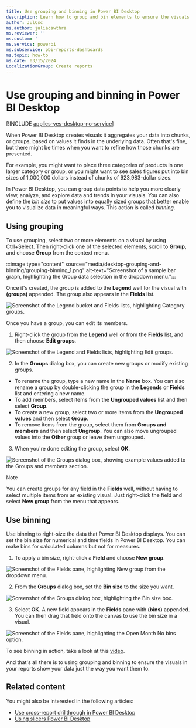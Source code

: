 ```yaml
---
title: Use grouping and binning in Power BI Desktop
description: Learn how to group and bin elements to ensure the visuals in your reports show your data the way you want them to.
author: JulCsc
ms.author: juliacawthra
ms.reviewer: ''
ms.custom: ''
ms.service: powerbi
ms.subservice: pbi-reports-dashboards
ms.topic: how-to
ms.date: 03/15/2024
LocalizationGroup: Create reports
---
```

# Use grouping and binning in Power BI Desktop

[!INCLUDE [applies-yes-desktop-no-service](../includes/applies-yes-desktop-no-service.md)]

When Power BI Desktop creates visuals it aggregates your data into chunks, or groups, based on values it finds in the underlying data. Often that's fine, but there might be times when you want to refine how those chunks are presented.

For example, you might want to place three categories of products in one larger category or group, or you might want to see sales figures put into bin sizes of 1,000,000 dollars instead of chunks of 923,983-dollar sizes.

In Power BI Desktop, you can group data points to help you more clearly view, analyze, and explore data and trends in your visuals. You can also define the *bin size* to put values into equally sized groups that better enable you to visualize data in meaningful ways. This action is called *binning*.

## Using grouping
To use grouping, select two or more elements on a visual by using Ctrl+Select. Then right-click one of the selected elements, scroll to **Group**, and choose **Group** from the context menu.

:::image type="content" source="media/desktop-grouping-and-binning/grouping-binning_1.png" alt-text="Screenshot of a sample bar graph, highlighting the Group data selection in the dropdown menu.":::

Once it's created, the group is added to the **Legend** well for the visual with **(groups)** appended. The group also appears in the **Fields** list.

![Screenshot of the Legend bucket and Fields lists, highlighting Category groups.](media/desktop-grouping-and-binning/grouping-binning-2.png)

Once you have a group, you can edit its members.
 1. Right-click the group from the **Legend** well or from the **Fields** list, and then choose **Edit groups**.

![Screenshot of the Legend and Fields lists, highlighting Edit groups.](media/desktop-grouping-and-binning/grouping-binning-3.png)

 2. In the **Groups** dialog box, you can create new groups or modify existing groups.
  - To rename the group, type a new name in the **Name** box. You can also rename a group by double-clicking the group in the **Legends** or **Fields** list and entering a new name.
  - To add members, select items from the **Ungrouped values** list and then select **Group**.
  - To create a new group, select two or more items from the **Ungrouped values** and then select **Group**.
  - To remove items from the group, select them from **Groups and members** and then select **Ungroup**. You can also move ungrouped values into the **Other** group or leave them ungrouped.
3. When you're done editing the group, select **OK**.

![Screenshot of the Groups dialog box, showing example values added to the Groups and members section.](media/desktop-grouping-and-binning/grouping-binning_4.png)

> [!NOTE]
> You can create groups for any field in the **Fields** well, without having to select multiple items from an existing visual. Just right-click the field and select **New group** from the menu that appears.

## Use binning
Use binning to right-size the data that Power BI Desktop displays. You can set the bin size for numerical and time fields in Power BI Desktop. You can make bins for calculated columns but not for measures.

 1. To apply a bin size, right-click a **Field** and choose **New group**.

![Screenshot of the Fields pane, highlighting New group from the dropdown menu.](media/desktop-grouping-and-binning/grouping-binning-5.png)

 2. From the **Groups** dialog box, set the **Bin size** to the size you want.

![Screenshot of the Groups dialog box, highlighting the Bin size box.](media/desktop-grouping-and-binning/grouping-binning-6.png)

 3. Select **OK**. A new field appears in the **Fields** pane with **(bins)** appended. You can then drag that field onto the canvas to use the bin size in a visual.

![Screenshot of the Fields pane, highlighting the Open Month No bins option.](media/desktop-grouping-and-binning/grouping-binning-7.png)

To see binning in action, take a look at this [video](https://www.youtube.com/watch?v=BRvdZSfO0DY).

And that's all there is to using grouping and binning to ensure the visuals in your reports show your data just the way you want them to.

## Related content

You might also be interested in the following articles:

* [Use cross-report drillthrough in Power BI Desktop](desktop-drillthrough.md)
* [Using slicers Power BI Desktop](../visuals/power-bi-visualization-slicers.md)

